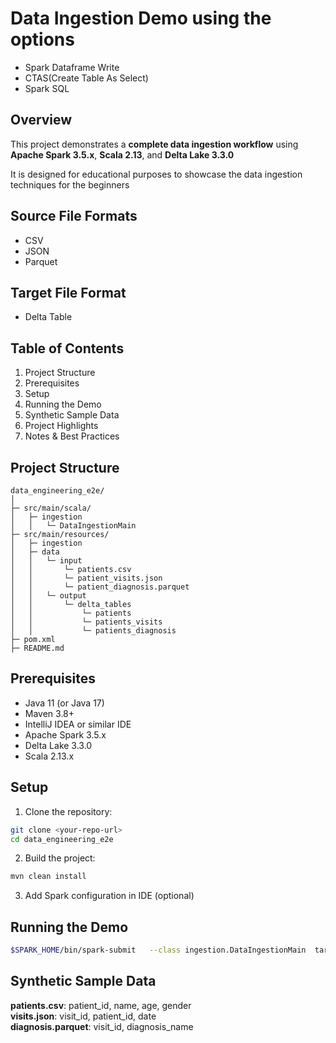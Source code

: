 
# Data Ingestion Demo using the options
- Spark Dataframe Write
- CTAS(Create Table As Select)
- Spark SQL

## Overview
This project demonstrates a **complete data ingestion workflow** using **Apache Spark 3.5.x**, **Scala 2.13**, and **Delta Lake 3.3.0**

It is designed for educational purposes to showcase the data ingestion techniques for the beginners

## Source File Formats
- CSV
- JSON
- Parquet

## Target File Format
- Delta Table

## Table of Contents
1. Project Structure
2. Prerequisites
3. Setup
4. Running the Demo
5. Synthetic Sample Data
6. Project Highlights
7. Notes & Best Practices

## Project Structure
```
data_engineering_e2e/
│
├─ src/main/scala/
│   ├─ ingestion
│   │   └─ DataIngestionMain
├─ src/main/resources/
│   ├─ ingestion
│   ├─ data
│   │   └─ input
│   │       └─ patients.csv
│   │       └─ patient_visits.json
│   │       └─ patient_diagnosis.parquet
│   │   └─ output
│   │       └─ delta_tables
│   │           └─ patients
│   │           └─ patients_visits
│   │           └─ patients_diagnosis
├─ pom.xml
├─ README.md
```

## Prerequisites
- Java 11 (or Java 17)
- Maven 3.8+
- IntelliJ IDEA or similar IDE
- Apache Spark 3.5.x
- Delta Lake 3.3.0
- Scala 2.13.x

## Setup
1. Clone the repository:
```bash
git clone <your-repo-url>
cd data_engineering_e2e
```
2. Build the project:
```bash
mvn clean install
```
3. Add Spark configuration in IDE (optional)

## Running the Demo
```bash
$SPARK_HOME/bin/spark-submit   --class ingestion.DataIngestionMain  target/data_engineering_e2e-1.0-SNAPSHOT-jar-with-dependencies.jar
```


## Synthetic Sample Data
**patients.csv**: patient_id, name, age, gender  
**visits.json**: visit_id, patient_id, date  
**diagnosis.parquet**: visit_id, diagnosis_name

